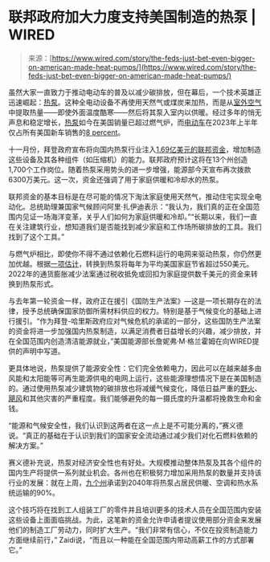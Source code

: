 <!--yml

category: 未分类

date: 2024-05-27 14:59:55

-->

# 联邦政府加大力度支持美国制造的热泵 | WIRED

> 来源：[https://www.wired.com/story/the-feds-just-bet-even-bigger-on-american-made-heat-pumps/](https://www.wired.com/story/the-feds-just-bet-even-bigger-on-american-made-heat-pumps/)

虽然大家一直致力于推动电动车的普及以减少碳排放，但在幕后，一个技术英雄正迅速崛起：[热泵](https://www.wired.com/story/why-you-the-planet-need-heat-pump/)。这种全电动设备不再使用天然气或煤炭来加热，而是从[室外空气](https://www.greenbiz.com/article/cost-effective-new-study-confirms-heat-pump-efficiency-freezing-temperatures)中提取热量——即使外面温度酷寒——然后将其泵入室内以供暖。经过多年的悄无声息和稳定增长，[热泵](https://www.wired.com/tag/heat-pumps/)如今在美国销量已超过燃气炉，而[电动车](https://www.canarymedia.com/articles/heat-pumps/chart-americans-bought-more-heat-pumps-than-gas-furnaces-last-year)在2023年上半年仅占所有美国新车销售的[8 percent](https://www.cnn.com/2023/12/06/business/americans-bought-1-million-electric-this-year/index.html)。

十一月份，拜登政府宣布将向国内热泵行业注入[1.69亿美元的联邦资金](https://www.wired.com/story/you-need-a-heat-pump-soon-youll-have-more-american-made-options/)，增加制造这些设备及其各种组件（如压缩机）的能力。联邦政府预计这将在13个州创造1,700个工作岗位。随着热泵采用势头的进一步增强，能源部今天宣布再次拨款6300万美元。这一次，资金还强调了用于家庭供暖和冷却水的热泵。

联邦资金的基本目标是在尽可能的情况下淘汰家庭使用天然气，推动住宅实现全电动化。总统助理兼国家气候顾问阿里·扎伊迪表示：“我认为，我们真的正在全国范围内见证一场海洋变革，关乎人们如何为家庭供暖和冷却。”“长期以来，我们一直在关注建筑行业，想知道我们是否能找到减少家庭和工作场所碳排放的工具。我们找到了这个工具。”

与燃气炉相比，即使你不得不通过依赖化石燃料运行的电网来驱动热泵，你仍然更加优越。根据[一项估计](https://carbonswitch.com/heat-pump-carbon-reduction-and-savings-potential-report/)，转换到热泵将每年为平均美国家庭节省超过550美元。2022年的通货膨胀减少法案通过税收抵免或回扣为家庭提供数千美元的资金来转换到热泵形式。

与去年第一轮资金一样，政府正在援引《国防生产法案》—这是一项长期存在的法律，授予总统确保国家防御所需材料供应的权力。特别是基于气候变化的基础上进行援引。“作为拜登-哈里斯政府应对气候危机的承诺的一部分，这些国防生产法案的资金将进一步加强国内热泵制造，以满足消费者日益增长的兴趣，减少排放，并在全国范围内创造清洁能源就业，”美国能源部长詹妮弗·M·格兰霍姆在向WIRED提供的声明中写道。

更具体地说，热泵提供了能源安全性：它们完全依赖电力，因此可以在越来越多由风能和太阳能等可再生能源供电的电网上运行，这些能源理想情况下是在美国制造的。通过使用热泵减少建筑物的碳排放也将减缓气候变化，降低日益严重的[野火](https://www.wired.com/story/wildfires-used-to-be-helpful-how-did-they-get-so-hellish/)、[飓风](https://www.wired.com/story/the-rapid-intensification-of-hurricane-lee-is-a-warning/)和其他灾害的严重程度。我们能够避免的每一摄氏度的升温都将挽救生命和金钱。

“能源和气候安全性，我们认识到这两者在这一点上是不可能分离的，”赛义德说。“真正的基础在于认识到我们的国家安全流动通过减少我们对化石燃料依赖的解决方案。”

赛义德补充说，热泵对经济安全性也有好处。大规模推动整体热泵及其各个组件的国内生产将提供一系列就业机会。各州也在积极努力增加采用热泵的数量并支持该行业的发展：就在上周，[九个州](https://www.wired.com/story/these-states-are-basically-begging-you-to-get-a-heat-pump/)承诺到2040年将热泵占居民供暖、空调和热水系统运输的90%。

这个技巧将在找到工人组装工厂的零件并且培训更多的技术人员在全国范围内安装这些设备上面面临挑战。为此，这笔新的资金允许申请者提议使用部分资金来发展他们的制造工厂劳动力，同时扩大生产。“我们非常有信心，不仅在投资制造能力方面继续前行，” Zaidi说，“而且以一种能在全国范围内带动高薪工作的方式部署它。”
